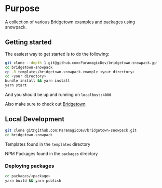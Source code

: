 # Purpose

A collection of various Bridgetown examples and packages using snowpack.

## Getting started

The easiest way to get started is to do the following:

```bash
git clone --depth 1 git@github.com:ParamagicDev/bridgetown-snowpack.git
cd bridgetown-snowpack
cp -R templates/bridgetown-snowpack-example <your directory>
cd <your directory>
bundle install && yarn install
yarn start
```

And you should be up and running on `localhost:4000`

Also make sure to check out [Bridgetown](https://bridgetownrb.com)

## Local Development

```bash
git clone git@github.com:ParamagicDev/bridgetown-snowpack.git
cd bridgetown-snowpack
```

Templates found in the `templates` directory

NPM Packages found in the `packages` directory

### Deploying packages

```bash
cd packages/<package>
yarn build && yarn publish
```


